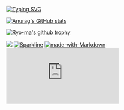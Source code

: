 [![Typing SVG](https://readme-typing-svg.demolab.com/?lines=I+use+replit+https://replit.com/@SamsonOrr)](https://replit.com/@SamsonOrr)

[![Anurag's GitHub stats](https://github-readme-stats.vercel.app/api?username=xX171129Xx)](https://github.com/anuraghazra/github-readme-stats)

[![Ryo-ma's github trophy](https://github-profile-trophy.vercel.app/?username=xX171129Xx&row=1)](https://github.com/ryo-ma/github-profile-trophy)

[![](https://komarev.com/ghpvc/?username=xX171129Xx)](https://github.com/xX171129Xx)
[![Sparkline](https://stars.medv.io/xX171129Xx/xX171129Xx.svg)](https://stars.medv.io/xX171129Xx/xX171129Xx)
[![made-with-Markdown](https://img.shields.io/badge/Made%20with-Markdown-1f425f.svg)](http://commonmark.org)
[![Analytics](https://ga-beacon.appspot.com/UA-246026842-1/github.com/Naereen/badges/README.md?pixel)](https://GitHub.com/Naereen/badges/)
<!---
xX171129Xx/xX171129Xx is a ✨ special ✨ repository because its `README.md` (this file) appears on your GitHub profile.
You can click the Preview link to take a look at your changes.
--->
